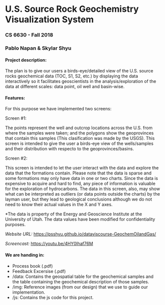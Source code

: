 # U.S. Source Rock Geochemistry Visualization System
### CS 6630 - Fall 2018
### Pablo Napan & Skylar Shyu

#### Project description:

The plan is to give our users a birds-eye/detailed view of
the U.S. source rocks geochemical data (TOC, S1, S2, etc.) by displaying the data interactively
so it facilitates geoscientists in the analysis/exploration of the data at different
scales: data point, oil well and basin-wise.

#### Features:

For this purpose we have implemented two screens:

Screen #1:

The points represent the well and outcrop locations across the U.S. from where the samples were taken; and the polygons show the
geoprovinces that contain this samples (This clasification was made by the USGS). This screen is intended to give the user a birds-eye view of
the wells/samples and their distribution with respecto to the geoprovinces/basins.

Screen #2:

This screen is intended to let the user interact with the data and explore the data that the formations contain. Please note that
the data is sparse and some formations may only have data in one or two charts. Since the data is expensive to acquire and hard to find,
any piece of information is valuable for the exploration of hydrocarbons. The data in this screen, also, may show what can be interpreted
as outliers (or data points outside the charts) by the layman user, but they lead to geological conclusions although we do not need to know
their actual values in the X and Y axes.

*The data is property of the Energy and Geoscience Institute at the University of Utah. The data values have been modified
for confidentiality purposes.


*Website URL:* https://psshyu.github.io/dataviscourse-GeochemOilandGas/

*Screencast:* https://youtu.be/4HY0Ihaf76M

#### We are handing in:

- Process book (.pdf)
- Feedback Excersise (.pdf)
- /data: Contains the geospatial table for the geochemical samples and the table containing the geochemical description of those samples.
- /img: Reference images (from our design) that we use to guide our implementation.
- /js: Contains the js code for this project.
